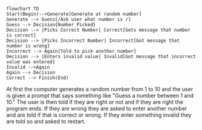 ```mermaid
flowchart TD
Start(Begin)-->Generate[Generate at random number]
Generate --> Guess[/Ask user what number is /]
Guess --> Decision{Number Picked}
Decision --> |Picks Correct Number| Correct[Gets message that number is correct]
Decision --> |Picks Incorrect Number| Incorrect[Got message that number is wrong]
Incorrect --> Again[Told to pick another number]
Decision --> |Enters invalid value| Invalid[Got message that incorrect value was entered]
Invalid -->Again
Again --> Decision
Correct --> Finish(End)
```
At first the computer generates a random number from 1 to 10 and the user is given a prompt that says something like "Guess a number between 1 and 10." The user is then told if they are right or not and if they are right the program ends. If they are wrong they are asked to enter another number and are told if that is correct or wrong. If they enter something invalid they are told so and asked to restart.